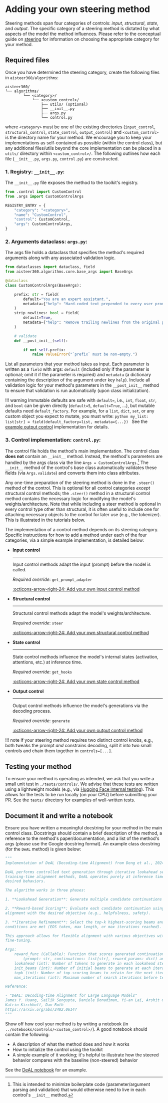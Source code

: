 # Adding your own steering method

Steering methods span four categories of controls: *input*, *structural*, *state*, and *output*. The specific category of a
steering method is dictated by what aspects of the model the method influences. Please refer to the conceptual guide on
[steering](../concepts/controls.md) for information on choosing the appropriate category for your method.

## Required files

Once you have determined the steering category, create the following files in `aisteer360/algorithms`:

```
aisteer360/
└── algorithms/
        └── <category>/
            └── <custom_control>/
                ├── utils/ (optional)
                ├── __init__.py
                ├── args.py
                └── control.py
```

where `<category>` must be one of the existing directories (`input_control`, `structural_control`, `state_control`, `output_control`) and
`<custom_control>` is the directory name for your method. We encourage you to keep your implementations as
self-contained as possible (within the control class), but any additional files/utils beyond the core implementation
can be placed in a `utils/` directory within `<custom_control>/`. The following outlines how each file (`__init__.py`,
`args.py`, `control.py`) are constructed.



### 1. Registry: `__init__.py`:

The `__init__.py` file exposes the method to the toolkit's registry.

```python
from .control import CustomControl
from .args import CustomControlArgs

REGISTRY_ENTRY = {
    "category": "<category>",
    "name": "CustomControl",
    "control": CustomControl,
    "args": CustomControlArgs,
}
```

### 2. Arguments dataclass: `args.py`:

The args file holds a dataclass that specifies the method's required arguments along with any associated validation
logic.

```python
from dataclasses import dataclass, field
from aisteer360.algorithms.core.base_args import BaseArgs

@dataclass
class CustomControlArgs(BaseArgs):

    prefix: str = field(
        default="You are an expert assistant.",
        metadata={"help": "Hard-coded text prepended to every user prompt."},
    )
    strip_newlines: bool = field(
        default=True,
        metadata={"help": "Remove trailing newlines from the original prompt before concatenation."},
    )

    # validate
    def __post_init__(self):

        if not self.prefix:
            raise ValueError("`prefix` must be non-empty.")
```

List all parameters that your method takes as input. Each parameter is written as a `field` with args: `default`
(included only if the parameter is optional; omit it if the parameter is required) and `metadata` (a dictionary
containing the description of the argument under key `help`). Include all validation logic for your method's parameters
in the `__post_init__` method to ensure that validation is run automatically (upon class initialization).

!!! warning
    Immutable defaults are safe with `default=`, i.e., `int`, `float`, `str`, and `bool` can be given directly (`default=5`, `default=True`, ...), but mutable defaults need `default_factory`. For example, for a `list`, `dict`, `set`, or any custom object you expect to mutate, you must write:
    ```python
    my_list: list[str] = field(default_factory=list, metadata={...})
    ```
    See the [example output control](./add_method_by_category/add_new_output_control.md) implementation for details.


### 3. Control implementation: `control.py`:

The control file holds the method's main implementation. The control class **does not** contain an `__init__` method.
Instead, the method's parameters are handled by the args class via the line `Args = CustomControlArgs`.[^1] The
`__init__` method of the control's base class automatically validates these fields (via `Args.validate`) and converts
them into class attributes.

[^1]: This is intended to minimize boilerplate code (parameter/argument parsing and validation) that would otherwise need to live in each control's `__init__` method.

Any one-time preparation of the steering method is done in the `.steer()` method of the control. This is optional for all
control categories *except* structural control methods; the `.steer()` method in a structural control method contains
the necessary logic for modifying the model's weights/architecture. Note that while including a steer method is optional
in every control type other than structural, it is often useful to include one for attaching necessary objects to the
control for later use (e.g., the tokenizer). This is illustrated in the tutorials below.

The implementation of a control method depends on its steering category. Specific instructions for how to add a method
under each of the four categories, via a simple example implementation, is detailed below:

<div class="grid cards" markdown>

-   __Input control__

    ---

    Input control methods adapt the input (prompt) before the model is called.

    *Required override*: `get_prompt_adapter`

    [:octicons-arrow-right-24: Add your own input control method](./add_method_by_category/add_new_input_control.md)

-   __Structural control__

    ---

    Structural control methods adapt the model's weights/architecture.

    *Required override*: `steer`

    [:octicons-arrow-right-24: Add your own structural control method](./add_method_by_category/add_new_structural_control.md)

-   __State control__

    ---

    State control methods influence the model's internal states (activation, attentions, etc.) at inference time.

    *Required override*: `get_hooks`

    [:octicons-arrow-right-24: Add your own state control method](./add_method_by_category/add_new_state_control.md)

-   __Output control__

    ---

    Output control methods influence the model's generations via the decoding process.

    *Required override*: `generate`

    [:octicons-arrow-right-24: Add your own output control method](./add_method_by_category/add_new_output_control.md)

</div>

!!! note
    If your steering method requires two distinct control knobs, e.g., both tweaks the prompt *and* constrains
    decoding, split it into two small controls and chain them together in `controls=[...]`.


## Testing your method

To ensure your method is operating as intended, we ask that you write a small unit test in `./tests/controls/`. We
advise that these tests are written using a lightweight models (e.g., via
[Hugging Face internal testing](https://huggingface.co/hf-internal-testing/tiny-random-LlamaForCausalLM)). This allows
for the tests to be run locally (on your CPU) before submitting your PR. See the `tests/` directory for examples of
well-written tests.


## Document it and write a notebook


Ensure you have written a meaningful docstring for your method in the main control class. Docstrings should contain a
brief description of the method, a reference to the method's paper/documentation, and a list of the method's args
(please use the Google docstring format). An example class docstring (for the `DeAL` method) is given below:

```python
"""
Implementation of DeAL (Decoding-time Alignment) from Deng et al., 2024.

DeAL performs controlled text generation through iterative lookahead search and reward-guided beam selection. Unlike
training-time alignment methods, DeAL operates purely at inference time to steer language model outputs toward
desired behaviors.

The algorithm works in three phases:

1. **Lookahead Generation**: Generate multiple candidate continuations using beam search from the current context.

2. **Reward-based Scoring**: Evaluate each candidate continuation using a provided reward function that measures
alignment with the desired objective (e.g., helpfulness, safety).

3. **Iterative Refinement**: Select the top-k highest-scoring beams and repeat the process until termination
conditions are met (EOS token, max length, or max iterations reached).

This approach allows for flexible alignment with various objectives without requiring model retraining or
fine-tuning.

Args:
    reward_func (Callable): Function that scores generated continuations. Should accept
        (prompt: str, continuations: list[str], reward_params: dict) and return list[float].
    lookahead (int): Number of tokens to generate in each lookahead step. Defaults to 4.
    init_beams (int): Number of initial beams to generate at each iteration. Defaults to 8.
    topk (int): Number of top-scoring beams to retain for the next iteration. Defaults to 4.
    max_iterations (int): Maximum number of search iterations before termination. Defaults to 10.

Reference:

- "DeAL: Decoding-time Alignment for Large Language Models"
James Y. Huang, Sailik Sengupta, Daniele Bonadiman, Yi-an Lai, Arshit Gupta, Nikolaos Pappas, Saab Mansour,
Katrin Kirchhoff, Dan Roth
https://arxiv.org/abs/2402.06147
"""
```


Show off how cool your method is by writing a notebook (in `../notebooks/controls/<custom_control>/`). A good notebook
should contain the following:

- A description of what the method does and how it works
- How to initialize the control using the toolkit
- A simple example of it working; it's helpful to illustrate how the steered behavior compares with the baseline
(non-steered) behavior

See the [DeAL notebook](`../notebooks/controls/deal.ipynb`) for an example.
